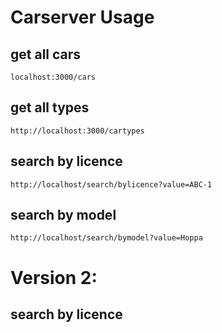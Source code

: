 # Carserver Usage

## get all cars

```
localhost:3000/cars
```
## get all types
```
http://localhost:3000/cartypes
```

## search by licence
```
http://localhost/search/bylicence?value=ABC-1
```
## search by model
```
http://localhost/search/bymodel?value=Hoppa
```
# Version 2:

## search by licence